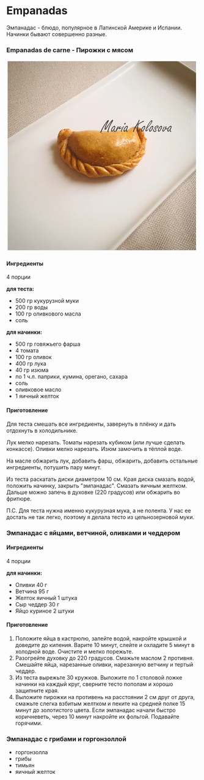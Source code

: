 ﻿---
image: ../pics/empanadas.jpg
---
# Empanadas

Эмпанадас - блюдо, популярное в Латинской Америке и Испании. Начинки бывают совершенно разные.

### Empanadas de carne - Пирожки с мясом

![Empanadas de carne](../pics/empanadas.jpg)

#### Ингредиенты

4 порции

**для теста:**

* 500 гр кукурузной муки
* 200 гр воды
* 100 гр оливкового масла
* соль

**для начинки:**

* 500 гр говяжьего фарша
* 4 томата
* 100 гр оливок
* 400 гр лука
* 40 гр изюма
* по 1 ч.л. паприки, кумина, орегано, сахара
* соль
* оливковое масло
* 1 яичный желток

#### Приготовление

Для теста смешать все ингредиенты, завернуть в плёнку и дать отдохнуть в холодильнике.

Лук мелко нарезать. Томаты нарезать кубиком \(или лучше сделать конкассе\). Оливки мелко нарезать. Изюм замочить в тёплой воде.

На масле обжарить лук, добавить фарш, обжарить, добавить остальные ингредиенты, потушить пару минут.

Из теста раскатать диски диаметром 10 см. Края диска смазать водой, положить начинку, закрыть "эмпанадас". Смазать яичным желтком. Дальше можно запечь в духовке \(220 градусов\) или обжарить во фритюре.

П.С. Для теста нужна именно кукурузная мука, а не полента. У нас ее достать не так легко, поэтому я делала тесто из цельнозерновой муки.

### Эмпанадас с яйцами, ветчиной, оливками и чеддером

#### Ингредиенты

4 порции

**для начинки:**

* Оливки    40 г
* Ветчина    95 г
* Желток яичный    1 штука
* Сыр чеддер    30 г
* Яйцо куриное    2 штуки

#### Приготовление

1. Положите яйца в кастрюлю, залейте водой, накройте крышкой и доведите до кипения. Варите 10 минут, слейте и охладите 5 минут в холодной воде. Очистите и мелко порежьте.
2. Разогрейте духовку до 220 градусов. Смажьте маслом 2 противня. Смешайте яйца, нарезанные оливки, нарезанную ветчину и тертый чеддер.
3. Из теста вырежьте 30 кружков. Выложите по 1 столовой ложке начинки на каждый круг, сверните тесто пополам и хорошо защипните края.
4. Выложите пирожки на противень на расстоянии 2 см друг от друга, смажьте слегка взбитым желтком и пеките на средней полке 15 минут до золотистого цвета. Если эмпанадас начали быстро коричневеть, через 10 минут накройте их фольгой. Подавайте горячими.

### Эмпанадас с грибами и горгонзоллой

* горгонзолла
* грибы
* тимьян
* яичный желток
